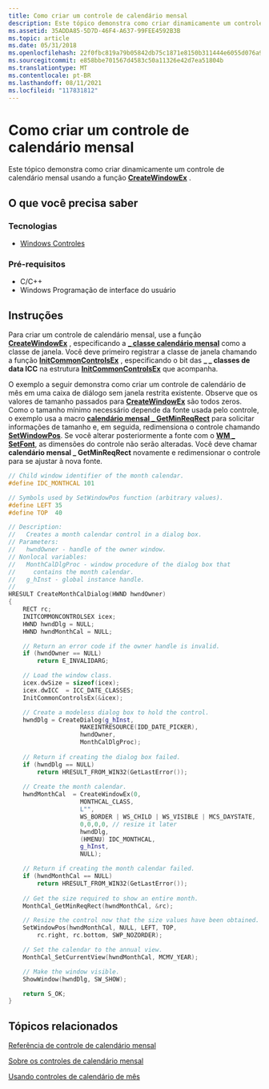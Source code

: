 ```yaml
---
title: Como criar um controle de calendário mensal
description: Este tópico demonstra como criar dinamicamente um controle de calendário mensal usando a função CreateWindowEx.
ms.assetid: 35ADDA85-5D7D-46F4-A637-99FEE4592B3B
ms.topic: article
ms.date: 05/31/2018
ms.openlocfilehash: 22f0fbc819a79b05842db75c1871e8150b311444e6055d076a9831b0bc42486b
ms.sourcegitcommit: e858bbe701567d4583c50a11326e42d7ea51804b
ms.translationtype: MT
ms.contentlocale: pt-BR
ms.lasthandoff: 08/11/2021
ms.locfileid: "117831812"
---
```

# <a name="how-to-create-a-month-calendar-control"></a>Como criar um controle de calendário mensal

Este tópico demonstra como criar dinamicamente um controle de calendário mensal usando a função [**CreateWindowEx**](/windows/desktop/api/winuser/nf-winuser-createwindowexa) .

## <a name="what-you-need-to-know"></a>O que você precisa saber

### <a name="technologies"></a>Tecnologias

-   [Windows Controles](window-controls.md)

### <a name="prerequisites"></a>Pré-requisitos

-   C/C++
-   Windows Programação de interface do usuário

## <a name="instructions"></a>Instruções


Para criar um controle de calendário mensal, use a função [**CreateWindowEx**](/windows/desktop/api/winuser/nf-winuser-createwindowexa) , especificando a [**\_ classe calendário mensal**](common-control-window-classes.md) como a classe de janela. Você deve primeiro registrar a classe de janela chamando a função [**InitCommonControlsEx**](/windows/desktop/api/Commctrl/nf-commctrl-initcommoncontrolsex) , especificando o bit das **\_ \_ classes de data ICC** na estrutura [**InitCommonControlsEx**](/windows/win32/api/commctrl/ns-commctrl-initcommoncontrolsex) que acompanha.

O exemplo a seguir demonstra como criar um controle de calendário de mês em uma caixa de diálogo sem janela restrita existente. Observe que os valores de tamanho passados para [**CreateWindowEx**](/windows/desktop/api/winuser/nf-winuser-createwindowexa) são todos zeros. Como o tamanho mínimo necessário depende da fonte usada pelo controle, o exemplo usa a macro [**calendário mensal \_ GetMinReqRect**](/windows/desktop/api/Commctrl/nf-commctrl-monthcal_getminreqrect) para solicitar informações de tamanho e, em seguida, redimensiona o controle chamando [**SetWindowPos**](/windows/desktop/api/winuser/nf-winuser-setwindowpos). Se você alterar posteriormente a fonte com o [**WM \_ SetFont**](/windows/desktop/winmsg/wm-setfont), as dimensões do controle não serão alteradas. Você deve chamar **calendário mensal \_ GetMinReqRect** novamente e redimensionar o controle para se ajustar à nova fonte.



```C++
// Child window identifier of the month calendar.
#define IDC_MONTHCAL 101

// Symbols used by SetWindowPos function (arbitrary values).
#define LEFT 35
#define TOP  40

// Description:
//   Creates a month calendar control in a dialog box.  
// Parameters:
//   hwndOwner - handle of the owner window.
// Nonlocal variables:
//   MonthCalDlgProc - window procedure of the dialog box that 
//     contains the month calendar.
//   g_hInst - global instance handle.
//
HRESULT CreateMonthCalDialog(HWND hwndOwner)
{
    RECT rc;
    INITCOMMONCONTROLSEX icex;
    HWND hwndDlg = NULL;
    HWND hwndMonthCal = NULL;

    // Return an error code if the owner handle is invalid.
    if (hwndOwner == NULL)
        return E_INVALIDARG;

    // Load the window class.
    icex.dwSize = sizeof(icex);
    icex.dwICC  = ICC_DATE_CLASSES;
    InitCommonControlsEx(&icex);

    // Create a modeless dialog box to hold the control.
    hwndDlg = CreateDialog(g_hInst,
                    MAKEINTRESOURCE(IDD_DATE_PICKER),
                    hwndOwner,
                    MonthCalDlgProc);
   
    // Return if creating the dialog box failed. 
    if (hwndDlg == NULL)
        return HRESULT_FROM_WIN32(GetLastError()); 
                        
    // Create the month calendar.
    hwndMonthCal  = CreateWindowEx(0,
                    MONTHCAL_CLASS,
                    L"",
                    WS_BORDER | WS_CHILD | WS_VISIBLE | MCS_DAYSTATE,
                    0,0,0,0, // resize it later
                    hwndDlg,
                    (HMENU) IDC_MONTHCAL,
                    g_hInst,
                    NULL);

    // Return if creating the month calendar failed. 
    if (hwndMonthCal == NULL)
        return HRESULT_FROM_WIN32(GetLastError()); 
                     
    // Get the size required to show an entire month.
    MonthCal_GetMinReqRect(hwndMonthCal, &rc);

    // Resize the control now that the size values have been obtained.
    SetWindowPos(hwndMonthCal, NULL, LEFT, TOP, 
        rc.right, rc.bottom, SWP_NOZORDER);

    // Set the calendar to the annual view.
    MonthCal_SetCurrentView(hwndMonthCal, MCMV_YEAR);

    // Make the window visible.
    ShowWindow(hwndDlg, SW_SHOW);

    return S_OK;
}
```



## <a name="related-topics"></a>Tópicos relacionados

<dl> <dt>

[Referência de controle de calendário mensal](bumper-month-calendar-month-calendar-control-reference.md)
</dt> <dt>

[Sobre os controles de calendário mensal](month-calendar-controls.md)
</dt> <dt>

[Usando controles de calendário de mês](using-month-calendar-controls.md)
</dt> </dl>

 

 